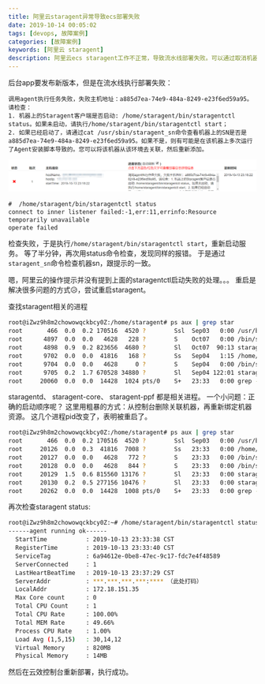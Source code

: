 ```yaml
---
title: 阿里云staragent异常导致ecs部署失败
date: 2019-10-14 00:05:02
tags: [devops, 故障案例]
categories: [故障案例]
keywords: [阿里云 staragent]
description: 阿里云ecs staragent工作不正常，导致流水线部署失败。可以通过取消机器关联、再重新绑定的方式，重启staragent。
---
```


后台app要发布新版本，但是在流水线执行部署失败：
<!-- more -->
```
调用agent执行任务失败，失败主机地址：a885d7ea-74e9-484a-8249-e23f6ed59a95。请检查：
1. 机器上的Staragent客户端是否启动: /home/staragent/bin/staragentctl status。如果未启动，请执行/home/staragent/bin/staragentctl start；
2. 如果已经启动了，请通过cat /usr/sbin/staragent_sn命令查看机器上的SN是否是a885d7ea-74e9-484a-8249-e23f6ed59a95。如果不是，则有可能是在该机器上多次运行了Agent安装脚本导致的。您可以将该机器从该环境去关联，然后重新添加。
```



![aliyun-deploy-failure.png](aliyun-deploy-failure.png)



```
#  /home/staragent/bin/staragentctl status
connect to inner listener failed:-1,err:11,errinfo:Resource temporarily unavailable
operate failed
```
检查失败，于是执行`/home/staragent/bin/staragentctl start`，重新启动服务。
等了半分钟，再次用status命令检查，发现同样的报错。
于是通过`staragent_sn`命令检查机器sn，跟提示的一致。

嗯，阿里云的操作提示并没有提到上面的staragentctl启动失败的处理。。。
重启是解决很多问题的方式😥，尝试重启staragent。

查找staragent相关的进程
```bash
root@iZwz9h8m2chowowqckbcy0Z:/home/staragent# ps aux | grep star
root       466  0.0  0.2 170516  4520 ?        Ssl  Sep03   0:00 /usr/bin/python3 /usr/bin/networkd-dispatcher --run-startup-triggers
root      4897  0.0  0.0   4628   228 ?        S    Oct07   0:00 /bin/sh -c /home/staragent/bin/staragentd
root      4898  0.9  0.2 823656  4680 ?        Sl   Oct07  90:13 staragent-core
root      9702  0.0  0.0  41816   168 ?        Ss   Sep04   1:15 /home/staragent/bin/staragentd
root      9704  0.0  0.0   4628     0 ?        S    Sep04   0:00 /bin/sh -c /home/staragent/bin/staragentd
root      9705  0.2  1.7 670528 34880 ?        Sl   Sep04 122:01 staragent-ppf
root     20060  0.0  0.0  14428  1024 pts/0    S+   23:33   0:00 grep --color=auto star
```
staragentd、 staragent-core、 staragent-ppf 都是相关进程。
一个小问题：正确的启动顺序呢？
这里用粗暴的方式：从控制台删除关联机器，再重新绑定机器资源。
这几个进程pid改变了，表明被重启了。
```bash
root@iZwz9h8m2chowowqckbcy0Z:/home/staragent# ps aux | grep star
root       466  0.0  0.2 170516  4520 ?        Ssl  Sep03   0:00 /usr/bin/python3 /usr/bin/networkd-dispatcher --run-startup-triggers
root     20126  0.0  0.3  41816  7008 ?        Ss   23:33   0:00 /home/staragent/bin/staragentd
root     20127  0.0  0.0   4628   772 ?        S    23:33   0:00 /bin/sh -c /home/staragent/bin/staragentd
root     20128  0.0  0.0   4628   844 ?        S    23:33   0:00 /bin/sh -c /home/staragent/bin/staragentd
root     20129  1.5  0.6 815560 13176 ?        Sl   23:33   0:00 staragent-core
root     20130  0.2  0.5 277156 10476 ?        Sl   23:33   0:00 staragent-ppf
root     20262  0.0  0.0  14428  1008 pts/0    S+   23:33   0:00 grep --color=auto star
```

再次检查staragent status:
```bash
root@iZwz9h8m2chowowqckbcy0Z:~# /home/staragent/bin/staragentctl status
------agent running ok------
  StartTime           : 2019-10-13 23:33:38 CST
  RegisterTime        : 2019-10-13 23:33:40 CST
  ServiceTag          : 6a94612e-0be8-47ec-9c17-fdc7e4f48589
  ServerConnected     : 1
  LastHeartBeatTime   : 2019-10-13 23:37:29 CST
  ServerAddr          : ***.***.***.***:**** （此处打码）
  LocalAddr           : 172.18.151.35
  Max Core count      : 0
  Total CPU Count     : 1
  Total CPU Rate      : 100.00%
  Total MEM Rate      : 49.66%
  Process CPU Rate    : 1.00%
  Load Avg (1,5,15)   : 30,14,12
  Virtual Memory      : 820MB
  Physical Memory     : 14MB
```

然后在云效控制台重新部署，执行成功。
